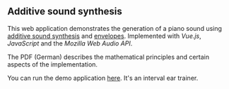 ## Additive sound synthesis

This web application demonstrates the generation of a piano sound using [additive sound synthesis](https://en.wikipedia.org/wiki/Additive_synthesis) and [envelopes](https://en.wikipedia.org/wiki/Envelope_(music)). Implemented with *Vue.js*, *JavaScript* and the *Mozilla Web Audio API*.

The PDF (German) describes the mathematical principles and certain aspects of the implementation.

You can run the demo application [here](https://feberts.github.io/eartrainer/). It's an interval ear trainer.
